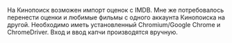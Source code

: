 На Кинопоиск возможен импорт оценок с IMDB. Мне же потребовалось перенести оценки и любимые фильмы с одного аккаунта Кинопоиска на другой. Необходимо иметь установленный Chromium/Google Chrome и ChromeDriver. Вход и ввод капчи производятся вручную.
